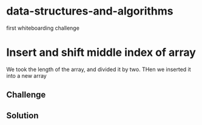 # data-structures-and-algorithms
first whiteboarding challenge

# Insert and shift middle index of array
We took the length of the array, and divided it by two. THen we inserted it into a new array

## Challenge
<!-- Description of the challenge -->

## Solution
<!-- Embedded whiteboard image -->